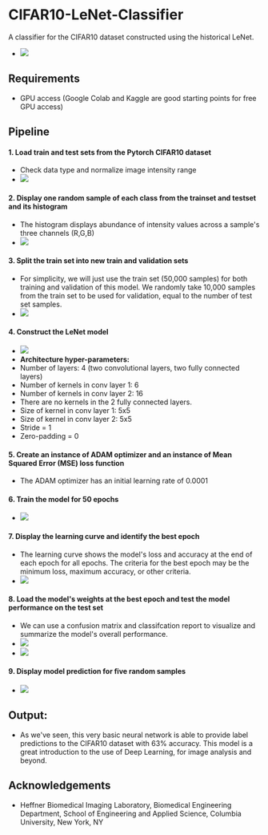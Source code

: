 # CIFAR10-LeNet-Classifier
A classifier for the CIFAR10 dataset constructed using the historical LeNet.
 * ![](./images/cifar10.png)

## Requirements
- GPU access (Google Colab and Kaggle are good starting points for free GPU access)

## Pipeline

#### 1. Load train and test sets from the Pytorch CIFAR10 dataset
  * Check data type and normalize image intensity range
  * ![](./images/transform.png) 
    
#### 2. Display one random sample of each class from the trainset and testset and its histogram
  * The histogram displays abundance of intensity values across a sample's three channels (R,G,B)
  * ![](./images/histograms.png) 

#### 3. Split the train set into new train and validation sets
  * For simplicity, we will just use the train set (50,000 samples) for both training and validation of this model. We randomly take 10,000 samples from the train set to be used for validation, equal to the number of test set samples.
  * ![](./images/distribution.png) 

#### 4. Construct the LeNet model
  * ![](./images/lenet.png)
  * **Architecture hyper-parameters:**
  * Number of layers: 4 (two convolutional layers, two fully connected layers)
  * Number of kernels in conv layer 1: 6
  * Number of kernels in conv layer 2: 16
  * There are no kernels in the 2 fully connected layers.
  * Size of kernel in conv layer 1: 5x5
  * Size of kernel in conv layer 2: 5x5
  * Stride = 1
  * Zero-padding = 0

#### 5. Create an instance of ADAM optimizer and an instance of Mean Squared Error (MSE) loss function
  * The ADAM optimizer has an initial learning rate of 0.0001

#### 6. Train the model for 50 epochs
  * ![](./images/training.png)

#### 7. Display the learning curve and identify the best epoch
  * The learning curve shows the model's loss and accuracy at the end of each epoch for all epochs. The criteria for the best epoch may be the minimum loss, maximum accuracy, or other criteria.
  * ![](./images/curve.png)

#### 8. Load the model's weights at the best epoch and test the model performance on the test set
  * We can use a confusion matrix and classifcation report to visualize and summarize the model's overall performance.
  * ![](./images/confusion.png)
  * ![](./images/report.png)

#### 9. Display model prediction for five random samples
  * ![](./images/predicted_labels.png)

## Output:
  * As we've seen, this very basic neural network is able to provide label predictions to the CIFAR10 dataset with 63% accuracy. This model is a great introduction to the use of Deep Learning, for image analysis and beyond. 

## Acknowledgements
* Heffner Biomedical Imaging Laboratory, Biomedical Engineering Department, School of Engineering and Applied Science, Columbia University, New York, NY
